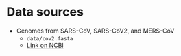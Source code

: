 # Data sources

- Genomes from SARS-CoV, SARS-CoV2, and MERS-CoV
  - `data/cov2.fasta` 
  - [Link on NCBI][genomes]


[genomes]: https://www.ncbi.nlm.nih.gov/labs/virus/vssi/#/virus?SeqType_s=Nucleotide&VirusLineage_ss=SARS-CoV-2,%20taxid:2697049&VirusLineage_ss=Middle%20East%20respiratory%20syndrome-related%20coronavirus%20(MERS-CoV),%20taxid:1335626&VirusLineage_ss=Severe%20acute%20respiratory%20syndrome-related%20coronavirus,%20taxid:694009&Completeness_s=complete
